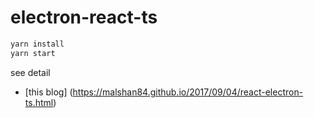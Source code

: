 # electron-react-ts
```bash
yarn install
yarn start
```

see detail
* [this blog] (https://malshan84.github.io/2017/09/04/react-electron-ts.html)
